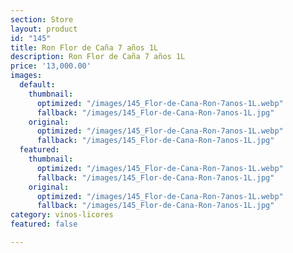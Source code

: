 ```yaml
---
section: Store
layout: product
id: "145"
title: Ron Flor de Caña 7 años 1L
description: Ron Flor de Caña 7 años 1L
price: '13,000.00'
images:
  default:
    thumbnail:
      optimized: "/images/145_Flor-de-Cana-Ron-7anos-1L.webp"
      fallback: "/images/145_Flor-de-Cana-Ron-7anos-1L.jpg"
    original:
      optimized: "/images/145_Flor-de-Cana-Ron-7anos-1L.webp"
      fallback: "/images/145_Flor-de-Cana-Ron-7anos-1L.jpg"
  featured:
    thumbnail:
      optimized: "/images/145_Flor-de-Cana-Ron-7anos-1L.webp"
      fallback: "/images/145_Flor-de-Cana-Ron-7anos-1L.jpg"
    original:
      optimized: "/images/145_Flor-de-Cana-Ron-7anos-1L.webp"
      fallback: "/images/145_Flor-de-Cana-Ron-7anos-1L.jpg"
category: vinos-licores
featured: false

---
```

